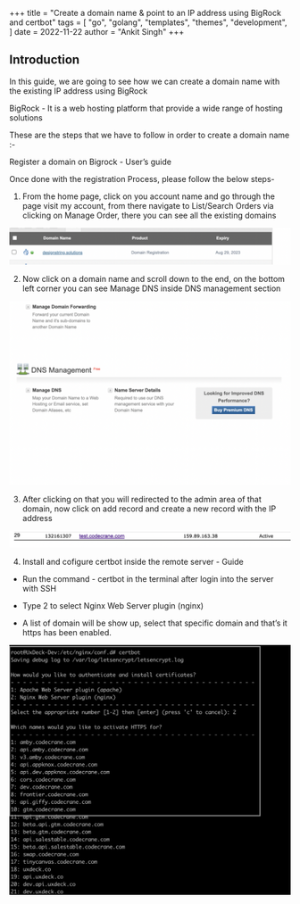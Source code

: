 +++
title = "Create a domain name & point to an IP address using BigRock and certbot"
tags = [
    "go",
    "golang",
    "templates",
    "themes",
    "development",
]
date = 2022-11-22
author = "Ankit Singh"
+++

## Introduction
In this guide, we are going to see how we can create a domain name with the existing IP address using BigRock

BigRock - It is a web hosting platform that provide a wide range of hosting solutions

These are the steps that we have to follow in order to create a domain name :-

Register a domain on Bigrock -  User’s guide

Once done with the registration Process, please follow the below steps-

1. From the home page, click on you account name and go through the page visit my account, from there navigate to List/Search Orders via clicking on Manage Order, there you can see all the existing domains


![alt text](https://github.com/DesignString/designstring-tech-blogs/blob/main/content/post/images/domain.png?raw=true)

2.  Now click on a  domain name and scroll down to the end, on the bottom left corner you can see Manage DNS inside DNS management section

![alt text](https://github.com/DesignString/designstring-tech-blogs/blob/main/content/post/images/manage_dns.png?raw=true)

3.  After clicking on that you will redirected to the admin area of that domain, now click on add record and create a new record with the IP address

![alt text](https://github.com/DesignString/designstring-tech-blogs/blob/main/content/post/images/new_record.png?raw=true)

 4. Install and cofigure certbot inside the remote server - Guide

* Run the command - certbot in the terminal after login into the server with SSH

* Type 2 to select Nginx Web Server plugin (nginx)

* A list of domain will be show up, select that specific domain and that’s it https has been enabled.

![alt text](https://github.com/DesignString/designstring-tech-blogs/blob/main/content/post/images/https_enabled.png?raw=true)


